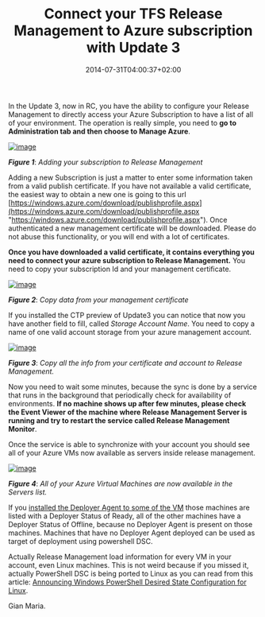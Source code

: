 ﻿---
title: "Connect your TFS Release Management to Azure subscription with Update 3"
description: ""
date: 2014-07-31T04:00:37+02:00
draft: false
tags: [ReleaseManagement]
categories: [Team Foundation Server]
---
In the Update 3, now in RC, you have the ability to configure your Release Management to directly access your Azure Subscription to have a list of all of your environment. The operation is really simple, you need to  **go to Administration tab and then choose to Manage Azure**.

[![image](https://www.codewrecks.com/blog/wp-content/uploads/2014/07/image_thumb22.png "image")](https://www.codewrecks.com/blog/wp-content/uploads/2014/07/image22.png)

 ***Figure 1***: *Adding your subscription to Release Management*

Adding a new Subscription is just a matter to enter some information taken from a valid publish certificate. If you have not available a valid certificate, the easiest way to obtain a new one is going to this url [https://windows.azure.com/download/publishprofile.aspx](https://windows.azure.com/download/publishprofile.aspx "https://windows.azure.com/download/publishprofile.aspx"). Once authenticated a new management certificate will be downloaded. Please do not abuse this functionality, or you will end with a lot of certificates.

 **Once you have downloaded a valid certificate, it contains everything you need to connect your azure subscription to Release Management.** You need to copy your subscription Id and your management certificate.

[![image](https://www.codewrecks.com/blog/wp-content/uploads/2014/07/image_thumb23.png "image")](https://www.codewrecks.com/blog/wp-content/uploads/2014/07/image23.png)

 ***Figure 2***: *Copy data from your management certificate*

If you installed the CTP preview of Update3 you can notice that now you have another field to fill, called *Storage Account Name*. You need to copy a name of one valid account storage from your azure management account.

[![image](https://www.codewrecks.com/blog/wp-content/uploads/2014/07/image_thumb24.png "image")](https://www.codewrecks.com/blog/wp-content/uploads/2014/07/image24.png)

 ***Figure 3***: *Copy all the info from your certificate and account to Release Management.*

Now you need to wait some minutes, because the sync is done by a service that runs in the background that periodically check for availability of environments.  **If no machine shows up after few minutes, please check the Event Viewer of the machine where Release Management Server is running and try to restart the service called Release Management Monitor**.

Once the service is able to synchronize with your account you should see all of your Azure VMs now available as servers inside release management.

[![image](https://www.codewrecks.com/blog/wp-content/uploads/2014/07/image_thumb25.png "image")](https://www.codewrecks.com/blog/wp-content/uploads/2014/07/image25.png)

 ***Figure 4***: *All of your Azure Virtual Machines are now available in the Servers list.*

If you [installed the Deployer Agent to some of the VM](http://www.codewrecks.com/blog/index.php/2014/06/11/install-and-configure-a-tfs-release-manager-deployer-agent-in-azure-vm/) those machines are listed with a Deployer Status of Ready, all of the other machines have a Deployer Status of Offline, because no Deployer Agent is present on those machines. Machines that have no Deployer Agent deployed can be used as target of deployment using powershell DSC.

Actually Release Management load information for every VM in your account, even Linux machines. This is not weird because if you missed it, actually PowerShell DSC is being ported to Linux as you can read from this article: [Announcing Windows PowerShell Desired State Configuration for Linux](http://blogs.msdn.com/b/powershell/archive/2014/05/19/announcing-windows-powershell-desired-state-configuration-for-linux.aspx).

Gian Maria.
